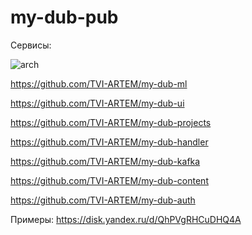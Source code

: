 # my-dub-pub

Сервисы:

![arch](https://github.com/user-attachments/assets/5fd7b69f-9724-42be-98dd-c4b07eb39034)


https://github.com/TVI-ARTEM/my-dub-ml

https://github.com/TVI-ARTEM/my-dub-ui

https://github.com/TVI-ARTEM/my-dub-projects

https://github.com/TVI-ARTEM/my-dub-handler

https://github.com/TVI-ARTEM/my-dub-kafka

https://github.com/TVI-ARTEM/my-dub-content

https://github.com/TVI-ARTEM/my-dub-auth

Примеры: https://disk.yandex.ru/d/QhPVgRHCuDHQ4A
